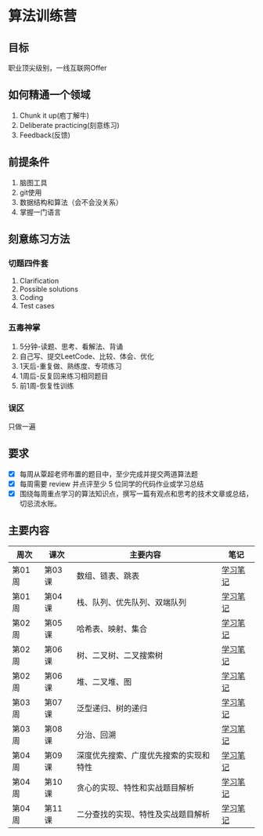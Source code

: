 # 算法训练营
## 目标
职业顶尖级别，一线互联网Offer
## 如何精通一个领域
1. Chunk it up(庖丁解牛)
2. Deliberate practicing(刻意练习)
3. Feedback(反馈)
## 前提条件
1. 脑图工具
2. git使用
3. 数据结构和算法（会不会没关系）
4. 掌握一门语言
## 刻意练习方法
### 切题四件套
1. Clarification
2. Possible solutions
3. Coding
4. Test cases
### 五毒神掌
1. 5分钟-读题、思考、看解法、背诵
2. 自己写、提交LeetCode、比较、体会、优化
3. 1天后-重复做、熟练度、专项练习
4. 1周后-反复回来练习相同题目
5. 前1周-恢复性训练
### 误区
只做一遍
## 要求
- [x] 每周从覃超老师布置的题目中，至少完成并提交两道算法题
- [x] 每周需要 review 并点评至少 5 位同学的代码作业或学习总结
- [x] 围绕每周重点学习的算法知识点，撰写一篇有观点和思考的技术文章或总结，切忌流水账。

## 主要内容
|周次|课次|主要内容|笔记|
|---|---|---|---|
|第01周|第03课|数组、链表、跳表|[学习笔记](./Week_01)|
|第01周|第04课|栈、队列、优先队列、双端队列|[学习笔记](./Week_01)|
|第02周|第05课|哈希表、映射、集合|[学习笔记](./Week_02)|
|第02周|第06课|树、二叉树、二叉搜索树|[学习笔记](./Week_02)|
|第02周|第06课|堆、二叉堆、图|[学习笔记](./Week_02)|
|第03周|第07课|泛型递归、树的递归|[学习笔记](./Week_03)|
|第03周|第08课|分治、回溯|[学习笔记](./Week_03)|
|第04周|第09课|深度优先搜索、广度优先搜索的实现和特性|[学习笔记](./Week_04)|
|第04周|第10课|贪心的实现、特性和实战题目解析|[学习笔记](./Week_04)|
|第04周|第11课|二分查找的实现、特性及实战题目解析|[学习笔记](./Week_04)|
